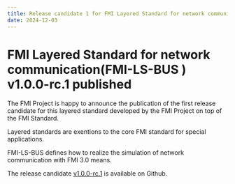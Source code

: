 ```yaml
---
title: Release candidate 1 for FMI Layered Standard for network communication (FMI-LS-BUS ) v1.0.0-rc.1 published
date: 2024-12-03
---
```


# FMI Layered Standard for  network communication(FMI-LS-BUS ) v1.0.0-rc.1 published

The FMI Project is happy to announce the publication of the first release candidate for this layered standard developed by the FMI Project on top of the FMI Standard.

Layered standards are exentions to the core FMI standard for special applications.

FMI-LS-BUS defines how to realize the simulation of network communication with FMI 3.0 means.

The release candidate [v1.0.0-rc.1](https://github.com/modelica/fmi-ls-bus/releases) is available on Github.
